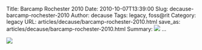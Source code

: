 Title: Barcamp Rochester 2010
Date: 2010-10-07T13:39:00
Slug: decause-barcamp-rochester-2010
Author: decause
Tags: legacy, foss@rit
Category: legacy
URL: articles/decause/barcamp-rochester-2010.html
save_as: articles/decause/barcamp-rochester-2010.html
Summary: ![](http://foss.rit.edu/files/barcamprocflyer.png)   ... 

![](http://foss.rit.edu/files/barcamprocflyer.png)

